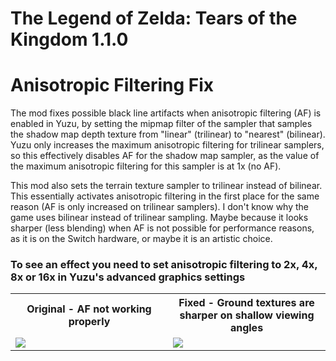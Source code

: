 # The Legend of Zelda: Tears of the Kingdom 1.1.0

# Anisotropic Filtering Fix
The mod fixes possible black line artifacts when anisotropic filtering (AF) is enabled in Yuzu, by setting the mipmap filter of the sampler that samples the shadow map depth texture from "linear" (trilinear) to "nearest" (bilinear). Yuzu only increases the maximum anisotropic filtering for trilinear samplers, so this effectively disables AF for the shadow map sampler, as the value of the maximum anisotropic filtering for this sampler is at 1x (no AF).

This mod also sets the terrain texture sampler to trilinear instead of bilinear. This essentially activates anisotropic filtering in the first place for the same reason (AF is only increased on trilinear samplers). I don't know why the game uses bilinear instead of trilinear sampling. Maybe because it looks sharper (less blending) when AF is not possible for performance reasons, as it is on the Switch hardware, or maybe it is an artistic choice.

### To see an effect you need to set anisotropic filtering to 2x, 4x, 8x or 16x in Yuzu's advanced graphics settings

<table width="100%">
  <tr>
  <th width="50%">Original - AF not working properly</td>
  <th width="50%">Fixed - Ground textures are sharper on shallow viewing angles</td>
  </tr>
  <tr>
  <tr>
  <td><img src="https://gist.github.com/Wollnashorn/45e31c53f753788e194ddfbb3116de3c/raw/8698284c84b11028fd04340d6b2bbe9215efc4a8/totk-anisotropic-broken.webp"></td>
  <td><img src="https://gist.github.com/Wollnashorn/45e31c53f753788e194ddfbb3116de3c/raw/8698284c84b11028fd04340d6b2bbe9215efc4a8/totk-anisotropic-fixed.webp"></td>
  </tr>
</table>
